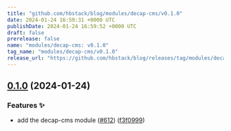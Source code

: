 ```yaml
---
title: "github.com/hbstack/blog/modules/decap-cms/v0.1.0"
date: 2024-01-24 16:59:31 +0000 UTC
publishDate: 2024-01-24 16:59:52 +0000 UTC
draft: false
prerelease: false
name: "modules/decap-cms: v0.1.0"
tag_name: "modules/decap-cms/v0.1.0"
release_url: "https://github.com/hbstack/blog/releases/tag/modules/decap-cms/v0.1.0"
---
```


## [0.1.0](https://github.com/hbstack/blog/compare/modules/decap-cms-v0.0.1...modules/decap-cms/v0.1.0) (2024-01-24)


### Features ✨

* add the decap-cms module ([#612](https://github.com/hbstack/blog/issues/612)) ([f3f0999](https://github.com/hbstack/blog/commit/f3f09991b709f89188213990b7618cfa4e171a96))
